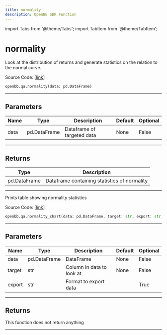```yaml
---
title: normality
description: OpenBB SDK Function
---
```


import Tabs from '@theme/Tabs';
import TabItem from '@theme/TabItem';

# normality

<Tabs>
<TabItem value="model" label="Model" default>

Look at the distribution of returns and generate statistics on the relation to the normal curve.

Source Code: [[link](https://github.com/OpenBB-finance/OpenBBTerminal/tree/main/openbb_terminal/common/quantitative_analysis/qa_model.py#L81)]

```python
openbb.qa.normality(data: pd.DataFrame)
```

---

## Parameters

| Name | Type | Description | Default | Optional |
| ---- | ---- | ----------- | ------- | -------- |
| data | pd.DataFrame | Dataframe of targeted data | None | False |


---

## Returns

| Type | Description |
| ---- | ----------- |
| pd.DataFrame | Dataframe containing statistics of normality |
---



</TabItem>
<TabItem value="view" label="Chart">

Prints table showing normality statistics

Source Code: [[link](https://github.com/OpenBB-finance/OpenBBTerminal/tree/main/openbb_terminal/common/quantitative_analysis/qa_view.py#L805)]

```python
openbb.qa.normality_chart(data: pd.DataFrame, target: str, export: str = "")
```

---

## Parameters

| Name | Type | Description | Default | Optional |
| ---- | ---- | ----------- | ------- | -------- |
| data | pd.DataFrame | DataFrame | None | False |
| target | str | Column in data to look at | None | False |
| export | str | Format to export data |  | True |


---

## Returns

This function does not return anything

---



</TabItem>
</Tabs>